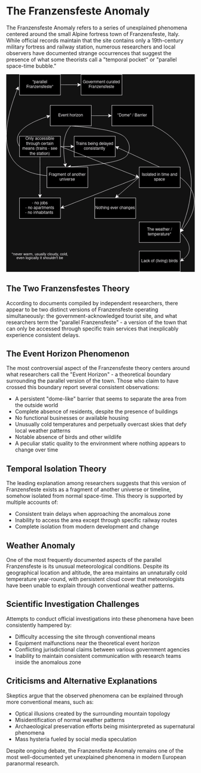 # The Franzensfeste Anomaly
The Franzensfeste Anomaly refers to a series of unexplained phenomena centered around the small Alpine fortress town of Franzensfeste, Italy. While official records maintain that the site contains only a 19th-century military fortress and railway station, numerous researchers and local observers have documented strange occurrences that suggest the presence of what some theorists call a "temporal pocket" or "parallel space-time bubble."

![chart](/public/static/conspiricy_chart.png)

## The Two Franzensfestes Theory

According to documents compiled by independent researchers, there appear to be two distinct versions of Franzensfeste operating simultaneously: the government-acknowledged tourist site, and what researchers term the "parallel Franzensfeste" - a version of the town that can only be accessed through specific train services that inexplicably experience consistent delays.

## The Event Horizon Phenomenon

The most controversial aspect of the Franzensfeste theory centers around what researchers call the "Event Horizon" - a theoretical boundary surrounding the parallel version of the town. Those who claim to have crossed this boundary report several consistent observations:

- A persistent "dome-like" barrier that seems to separate the area from the outside world
- Complete absence of residents, despite the presence of buildings
- No functional businesses or available housing
- Unusually cold temperatures and perpetually overcast skies that defy local weather patterns
- Notable absence of birds and other wildlife
- A peculiar static quality to the environment where nothing appears to change over time

## Temporal Isolation Theory

The leading explanation among researchers suggests that this version of Franzensfeste exists as a fragment of another universe or timeline, somehow isolated from normal space-time. This theory is supported by multiple accounts of:

- Consistent train delays when approaching the anomalous zone
- Inability to access the area except through specific railway routes
- Complete isolation from modern development and change

## Weather Anomaly

One of the most frequently documented aspects of the parallel Franzensfeste is its unusual meteorological conditions. Despite its geographical location and altitude, the area maintains an unnaturally cold temperature year-round, with persistent cloud cover that meteorologists have been unable to explain through conventional weather patterns.

## Scientific Investigation Challenges

Attempts to conduct official investigations into these phenomena have been consistently hampered by:
- Difficulty accessing the site through conventional means
- Equipment malfunctions near the theoretical event horizon
- Conflicting jurisdictional claims between various government agencies
- Inability to maintain consistent communication with research teams inside the anomalous zone

## Criticisms and Alternative Explanations

Skeptics argue that the observed phenomena can be explained through more conventional means, such as:
- Optical illusions created by the surrounding mountain topology
- Misidentification of normal weather patterns
- Archaeological preservation efforts being misinterpreted as supernatural phenomena
- Mass hysteria fueled by social media speculation

Despite ongoing debate, the Franzensfeste Anomaly remains one of the most well-documented yet unexplained phenomena in modern European paranormal research.
